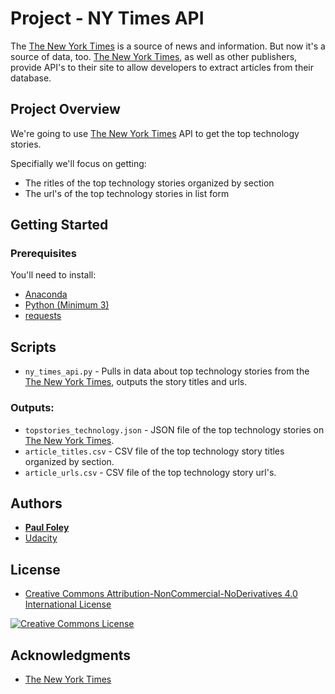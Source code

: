 # Project - NY Times API

The [The New York Times](https://developer.nytimes.com/) is a source of news and information. But now it's a source of data, too. [The New York Times](https://developer.nytimes.com/), as well as other publishers, provide API's to their site to allow developers to extract articles from their database.


## Project Overview

We're going to use [The New York Times](https://developer.nytimes.com/) API to get the top technology stories.

Specifially we'll focus on getting:

* The ritles of the top technology stories organized by section
* The url's of the top technology stories in list form


## Getting Started

### Prerequisites

You'll need to install:

* [Anaconda](https://www.continuum.io/downloads)
* [Python (Minimum 3)](https://www.continuum.io/blog/developer-blog/python-3-support-anaconda)
* [requests](https://anaconda.org/anaconda/requests)


## Scripts

* `ny_times_api.py` - Pulls in data about top technology stories from the [The New York Times](https://developer.nytimes.com/), outputs the story titles and urls.

### Outputs:

* `topstories_technology.json` - JSON file of the top technology stories on [The New York Times](https://developer.nytimes.com/).
* `article_titles.csv` - CSV file of the top technology story titles organized by section.
* `article_urls.csv` - CSV file of the top technology story url's.


## Authors

* **[Paul Foley](https://github.com/paulfoley)**
* [Udacity](https://www.udacity.com/)


## License

* <a rel="license" href="https://creativecommons.org/licenses/by-nc-nd/4.0/"> Creative Commons Attribution-NonCommercial-NoDerivatives 4.0 International License</a>

<a rel="license" href="https://creativecommons.org/licenses/by-nc-nd/4.0/">
	<img alt="Creative Commons License" style="border-width:0" src="https://i.creativecommons.org/l/by-nc-nd/4.0/88x31.png" />
</a>


## Acknowledgments

* [The New York Times](https://developer.nytimes.com/)
